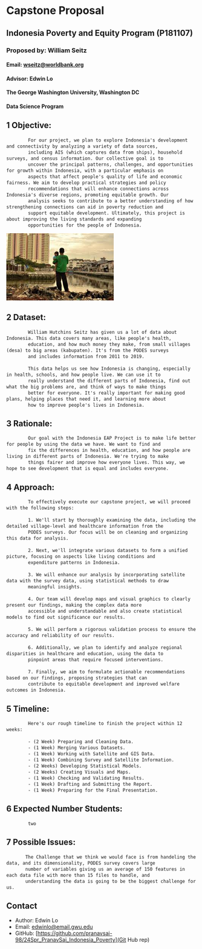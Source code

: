 
# Capstone Proposal
## Indonesia Poverty and Equity Program (P181107)
### Proposed by: William Seitz
#### Email: wseitz@worldbank.org
#### Advisor: Edwin Lo
#### The George Washington University, Washington DC  
#### Data Science Program


## 1 Objective:  
 
            For our project, we plan to explore Indonesia's development and connectivity by analyzing a variety of data sources, 
            including AIS (which captures data from ships), household surveys, and census information. Our collective goal is to 
            uncover the principal patterns, challenges, and opportunities for growth within Indonesia, with a particular emphasis on 
            aspects that affect people's quality of life and economic fairness. We aim to develop practical strategies and policy 
            recommendations that will enhance connections across Indonesia's diverse regions, promoting equitable growth. Our 
            analysis seeks to contribute to a better understanding of how strengthening connections can aid in poverty reduction and 
            support equitable development. Ultimately, this project is about improving the living standards and expanding 
            opportunities for the people of Indonesia.
            

![Figure 1: Example figure](202401_001.jpeg)

## 2 Dataset:  

            William Hutchins Seitz has given us a lot of data about Indonesia. This data covers many areas, like people's health, 
            education, and how much money they make, from small villages (desa) to big areas (kabupaten). It's from the PODES surveys 
            and includes information from 2011 to 2019.
            
            This data helps us see how Indonesia is changing, especially in health, schools, and how people live. We can use it to 
            really understand the different parts of Indonesia, find out what the big problems are, and think of ways to make things
            better for everyone. It's really important for making good plans, helping places that need it, and learning more about 
            how to improve people's lives in Indonesia.
            

## 3 Rationale:  

            Our goal with the Indonesia EAP Project is to make life better for people by using the data we have. We want to find and 
            fix the differences in health, education, and how people are living in different parts of Indonesia. We're trying to make 
            things fairer and improve how everyone lives. This way, we hope to see development that is equal and includes everyone.
            
            

## 4 Approach:  

            To effectively execute our capstone project, we will proceed with the following steps:

            1. We'll start by thoroughly examining the data, including the detailed village-level and healthcare information from the
            PODES surveys. Our focus will be on cleaning and organizing this data for analysis.

            2. Next, we'll integrate various datasets to form a unified picture, focusing on aspects like living conditions and 
            expenditure patterns in Indonesia.

            3. We will enhance our analysis by incorporating satellite data with the survey data, using statistical methods to draw 
            meaningful insights.

            4. Our team will develop maps and visual graphics to clearly present our findings, making the complex data more 
            accessible and understandable and also create statistical models to find out significance our results.

            5. We will perform a rigorous validation process to ensure the accuracy and reliability of our results.

            6. Additionally, we plan to identify and analyze regional disparities in healthcare and education, using the data to 
            pinpoint areas that require focused interventions.

            7. Finally, we aim to formulate actionable recommendations based on our findings, proposing strategies that can 
            contribute to equitable development and improved welfare outcomes in Indonesia.

            

## 5 Timeline:  

            Here's our rough timeline to finish the project within 12 weeks:

            - (2 Week) Preparing and Cleaning Data.
            - (1 Week) Merging Various Datasets.
            - (1 Week) Working with Satellite and GIS Data.
            - (1 Week) Combining Survey and Satellite Information.
            - (2 Weeks) Developing Statistical Models.
            - (2 Weeks) Creating Visuals and Maps.
            - (1 Week) Checking and Validating Results.
            - (1 Week) Drafting and Submitting the Report.
            - (1 Week) Preparing for the Final Presentation.
            

## 6 Expected Number Students:  

            two 
            

## 7 Possible Issues:  

           The Challenge that we think we would face is from handeling the data, and its dimensionality, PODES survey covers large 
           number of variables giving us an average of 150 features in each data file with more than 15 files to handle, and 
           understanding the data is going to be the biggest challenge for us.
            


## Contact
- Author: Edwin Lo
- Email: [edwinlo@email.gwu.edu](Eamil)
- GitHub: [https://github.com/pranavsai-98/24Spr_PranavSai_Indonesia_Poverty](Git Hub rep)

